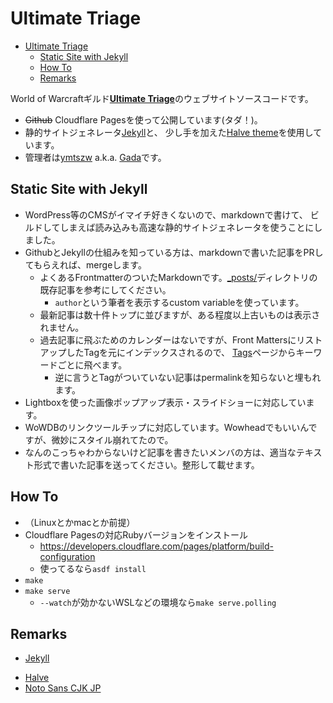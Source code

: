 # Ultimate Triage

- [Ultimate Triage](#ultimate-triage)
  - [Static Site with Jekyll](#static-site-with-jekyll)
  - [How To](#how-to)
  - [Remarks](#remarks)

World of Warcraftギルド[**Ultimate Triage**](http://www.utriage.net)のウェブサイトソースコードです。

- ~~Github~~ Cloudflare Pagesを使って公開しています(タダ！)。
- 静的サイトジェネレータ[Jekyll](http://jekyllrb.com/)と、
  少し手を加えた[Halve theme](https://github.com/TaylanTatli/Halve)を使用しています。
- 管理者は[ymtszw](https://github.com/ymtszw) a.k.a. [Gada](https://twitter.com/gada_twt)です。

## Static Site with Jekyll

- WordPress等のCMSがイマイチ好きくないので、markdownで書けて、
  ビルドしてしまえば読み込みも高速な静的サイトジェネレータを使うことにしました。
- GithubとJekyllの仕組みを知っている方は、markdownで書いた記事をPRしてもらえれば、mergeします。
  - よくあるFrontmatterのついたMarkdownです。[_posts/](./_posts)ディレクトリの既存記事を参考にしてください。
    - `author`という筆者を表示するcustom variableを使っています。
  - 最新記事は数十件トップに並びますが、ある程度以上古いものは表示されません。
  - 過去記事に飛ぶためのカレンダーはないですが、Front MattersにリストアップしたTagを元にインデックスされるので、
      [Tags](http://www.utriage.net/tags)ページからキーワードごとに飛べます。
    - 逆に言うとTagがついていない記事はpermalinkを知らないと埋もれます。
- Lightboxを使った画像ポップアップ表示・スライドショーに対応しています。
- WoWDBのリンクツールチップに対応しています。Wowheadでもいいんですが、微妙にスタイル崩れてたので。
- なんのこっちゃわからないけど記事を書きたいメンバの方は、適当なテキスト形式で書いた記事を送ってください。整形して載せます。

## How To

- （Linuxとかmacとか前提）
- Cloudflare Pagesの対応Rubyバージョンをインストール
  - <https://developers.cloudflare.com/pages/platform/build-configuration>
  - 使ってるなら`asdf install`
- `make`
- `make serve`
  - `--watch`が効かないWSLなどの環境なら`make serve.polling`

## Remarks

* [Jekyll](http://jekyllrb.com/)
- [Halve](https://github.com/TaylanTatli/Halve)
- [Noto Sans CJK JP](https://www.google.com/get/noto/#sans-jpan)
